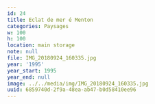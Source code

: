 ```yaml
---
id: 24
title: Eclat de mer é Menton
categories: Paysages
w: 100
h: 100
location: main storage
note: null
file: IMG_20180924_160335.jpg
year: '1995'
year_start: 1995
year_end: null
image: ../../media/img/IMG_20180924_160335.jpg
uuid: 6859740d-2f9a-48ea-ab47-b0d58410ee96
---
```


